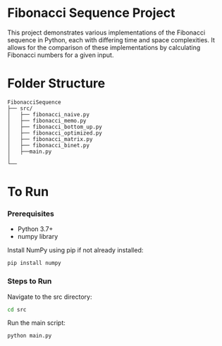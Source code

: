 # Fibonacci Sequence Project
This project demonstrates various implementations of the Fibonacci sequence in Python, each with differing time and space complexities. It allows for the comparison of these implementations by calculating Fibonacci numbers for a given input.

# Folder Structure
    
    FibonacciSequence
    ├── src/                   
    │   ├── fibonacci_naive.py             
    │   ├── fibonacci_memo.py            
    │   ├── fibonacci_bottom_up.py            
    │   ├── fibonacci_optimized.py         
    │   ├── fibonacci_matrix.py
    │   ├── fibonacci_binet.py  
    │   ├──main.py 
    │
    └── 

# To Run
### Prerequisites

* Python 3.7+
* numpy library

Install NumPy using pip if not already installed:

```bash
pip install numpy
```
### Steps to Run

Navigate to the src directory:
```bash
cd src
```
Run the main script:
```bash
python main.py
```



